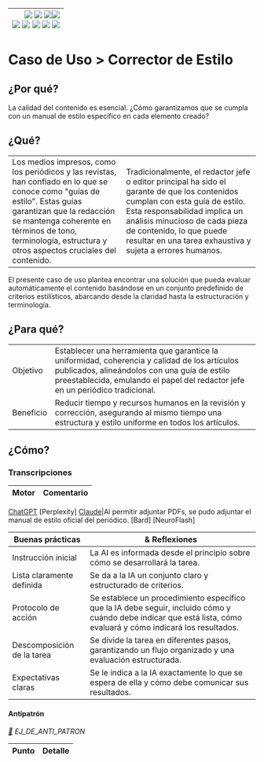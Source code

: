 <div align=right>

|[![](https://img.shields.io/badge/-Inicio-FFF?style=flat&logo=Emlakjet&logoColor=black)](/README.md) [![](https://img.shields.io/badge/-Introducción-FFF?style=flat&logo=abbrobotstudio&logoColor=black)](/documentos/intro.md) [![](https://img.shields.io/badge/-Panorámica-FFF?style=flat&logo=openstreetmap&logoColor=black)](/documentos/panoramica.md)[![](https://img.shields.io/badge/-Modelos_de_lenguaje-FFF?style=flat&logo=LiveChat&logoColor=black)](/documentos/LLMs.md)<br>  [![](https://img.shields.io/badge/-Prompts-FFF?style=flat&logo=Proton&logoColor=black)](/documentos/prompts/README.md) [![](https://img.shields.io/badge/-Ing,_de_prompts-FFF?style=flat&logo=googleearthengine&logoColor=black)](/documentos/ingenieriaDePrompts/README.md) [![](https://img.shields.io/badge/-Patrones-FFF?style=flat&logo=textpattern&logoColor=black)](/documentos/ingenieriaDePrompts/patrones/README.md) [![](https://img.shields.io/badge/8vP-FFF?style=flat&logo=v8&logoColor=black)](/documentos/prompts/mejoresPracticas/8virtudesDelPrompting.md) [![](https://img.shields.io/badge/-Casos_de_uso-FFF?style=flat&logo=gitbook&logoColor=black)](/documentos/casosDeUso/README.md)|
|-:|

</div>

# Caso de Uso > Corrector de Estilo

## ¿Por qué?

La calidad del contenido es esencial. ¿Cómo garantizamos que se cumpla con un manual de estilo específico en cada elemento creado?

## ¿Qué?

| | |
|-|-|
Los medios impresos, como los periódicos y las revistas, han confiado en lo que se conoce como "guías de estilo". Estas guías garantizan que la redacción se mantenga coherente en términos de tono, terminología, estructura y otros aspectos cruciales del contenido.|Tradicionalmente, el redactor jefe o editor principal ha sido el garante de que los contenidos cumplan con esta guía de estilo. Esta responsabilidad implica un análisis minucioso de cada pieza de contenido, lo que puede resultar en una tarea exhaustiva y sujeta a errores humanos.

El presente caso de uso plantea encontrar una solución que pueda evaluar automáticamente el contenido basándose en un conjunto predefinido de criterios estilísticos, abarcando desde la claridad hasta la estructuración y terminología.

## ¿Para qué?

| | |
|-|-|
Objetivo|Establecer una herramienta que garantice la uniformidad, coherencia y calidad de los artículos publicados, alineándolos con una guía de estilo preestablecida, emulando el papel del redactor jefe en un periódico tradicional.
Beneficio|Reducir tiempo y recursos humanos en la revisión y corrección, asegurando al mismo tiempo una estructura y estilo uniforme en todos los artículos.

## ¿Cómo?

### Transcripciones

|Motor|Comentario|
|-|-|
[ChatGPT](https://chat.openai.com/share/edf36184-6936-4741-847a-54ad7cda6fdc)
[Perplexity]
[Claude](https://claude.ai/chat/5f146ff5-8408-4f7a-9cea-a94c39d49bcd)|Al permitir adjuntar PDFs, se pudo adjuntar el manual de estilo oficial del periódico.
[Bard]
[NeuroFlash]

|Buenas prácticas|& Reflexiones
|-|-|
Instrucción inicial|La AI es informada desde el principio sobre cómo se desarrollará la tarea.
Lista claramente definida|Se da a la IA un conjunto claro y estructurado de criterios.
Protocolo de acción|Se establece un procedimiento específico que la IA debe seguir, incluido cómo y cuándo debe indicar que está lista, cómo evaluará y cómo indicará los resultados.
Descomposición de la tarea|Se divide la tarea en diferentes pasos, garantizando un flujo organizado y una evaluación estructurada.
Expectativas claras|Se le indica a la IA exactamente lo que se espera de ella y cómo debe comunicar sus resultados.

#### Antipatrón

*[:link:]() EJ_DE_ANTI_PATRON*

|Punto|Detalle|
|-|-|
